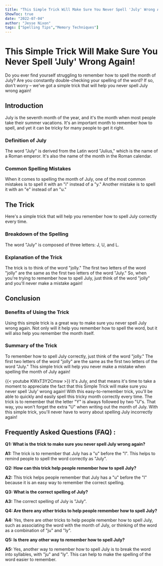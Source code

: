 ```yaml
---
title: "This Simple Trick Will Make Sure You Never Spell 'July' Wrong Again!"
ShowToc: true 
date: "2022-07-04"
author: "Jesse Nixon" 
tags: ["Spelling Tips","Memory Techniques"]
---
```

# This Simple Trick Will Make Sure You Never Spell 'July' Wrong Again!

Do you ever find yourself struggling to remember how to spell the month of July? Are you constantly double-checking your spelling of the word? If so, don't worry – we've got a simple trick that will help you never spell July wrong again!

## Introduction

July is the seventh month of the year, and it's the month when most people take their summer vacations. It's an important month to remember how to spell, and yet it can be tricky for many people to get it right.

### Definition of July

The word "July" is derived from the Latin word "Julius," which is the name of a Roman emperor. It's also the name of the month in the Roman calendar.

### Common Spelling Mistakes

When it comes to spelling the month of July, one of the most common mistakes is to spell it with an "i" instead of a "y." Another mistake is to spell it with an "e" instead of an "u."

## The Trick

Here's a simple trick that will help you remember how to spell July correctly every time.

### Breakdown of the Spelling

The word "July" is composed of three letters: J, U, and L.

### Explanation of the Trick

The trick is to think of the word "jolly." The first two letters of the word "jolly" are the same as the first two letters of the word "July." So, when you're trying to remember how to spell July, just think of the word "jolly" and you'll never make a mistake again!

## Conclusion

### Benefits of Using the Trick

Using this simple trick is a great way to make sure you never spell July wrong again. Not only will it help you remember how to spell the word, but it will also help you remember the month itself.

### Summary of the Trick

To remember how to spell July correctly, just think of the word "jolly." The first two letters of the word "jolly" are the same as the first two letters of the word "July." This simple trick will help you never make a mistake when spelling the month of July again!

{{< youtube KWxT3Y2Cmsw >}} 
It's July, and that means it's time to take a moment to appreciate the fact that this Simple Trick will make sure you never spell 'July' wrong again! With this easy-to-remember trick, you'll be able to quickly and easily spell this tricky month correctly every time. The trick is to remember that the letter "Y" is always followed by two "U"s. That way, you won't forget the extra "U" when writing out the month of July. With this simple trick, you'll never have to worry about spelling July incorrectly again!

## Frequently Asked Questions (FAQ) :
**Q1: What is the trick to make sure you never spell July wrong again?**

**A1:** The trick is to remember that July has a "u" before the "l". This helps to remind people to spell the word correctly as "July".

**Q2: How can this trick help people remember how to spell July?**

**A2:** This trick helps people remember that July has a "u" before the "l" because it is an easy way to remember the correct spelling.

**Q3: What is the correct spelling of July?**

**A3:** The correct spelling of July is "July".

**Q4: Are there any other tricks to help people remember how to spell July?**

**A4:** Yes, there are other tricks to help people remember how to spell July, such as associating the word with the month of July, or thinking of the word as a combination of "ju" and "ly".

**Q5: Is there any other way to remember how to spell July?**

**A5:** Yes, another way to remember how to spell July is to break the word into syllables, with "ju" and "ly". This can help to make the spelling of the word easier to remember.





